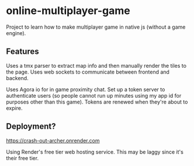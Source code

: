 # online-multiplayer-game
Project to learn how to make multiplayer game in native js (without a game engine).

## Features
Uses a tmx parser to extract map info and then manually render the tiles to the page. Uses web sockets to communicate between frontend and backend.

Uses Agora io for in game proximity chat. Set up a token server to authenticate users (so people cannot run up minutes using my app id for purposes other than this game). Tokens are renewed when they're about to expire.

## Deployment?
https://crash-out-archer.onrender.com

Using Render's free tier web hosting service. This may be laggy since it's their free tier.